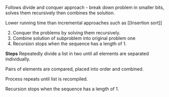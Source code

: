 Follows divide and conquer approach - break down problem in smaller bits, solves them recursively then combines the solution. 

Lower running time than incremental approaches such as [[Insertion sort]]


2. Conquer the problems by solving them recursively. 
3. Combine solution of subproblem into original problem one
4. Recursion stops when the sequence has a length of 1. 

**Steps**
Repeatedly divide a list in two until all elements are separated individually. 

Pairs of elements are compared, placed into order and combined. 

Process repeats until list is recompiled. 

Recursion stops when the sequence has a length of 1. 
